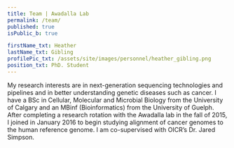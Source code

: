 ```yaml
---
title: Team | Awadalla Lab
permalink: /team/
published: true
isPublic_b: true

firstName_txt: Heather
lastName_txt: Gibling
profilePic_txt: /assets/site/images/personnel/heather_gibling.png
position_txt: PhD. Student
---
```


My research interests are in next-generation sequencing technologies and pipelines and in better understanding genetic diseases such as cancer. I have a BSc in Cellular, Molecular and Microbial Biology from the University of Calgary and an MBinf (Bioinformatics) from the University of Guelph. After completing a research rotation with the Awadalla lab in the fall of 2015, I joined in January 2016 to begin studying alignment of cancer genomes to the human reference genome. I am co-supervised with OICR’s Dr. Jared Simpson.
